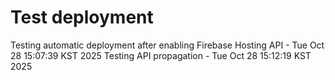 # Test deployment
Testing automatic deployment after enabling Firebase Hosting API - Tue Oct 28 15:07:39 KST 2025
Testing API propagation - Tue Oct 28 15:12:19 KST 2025
